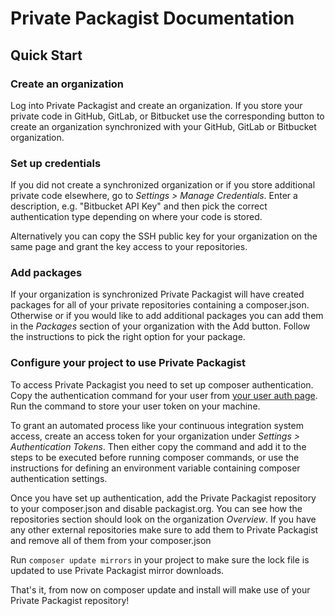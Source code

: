 # Private Packagist Documentation
## 

## Quick Start
### Create an organization
Log into Private Packagist and create an organization. If you store your private code in GitHub, GitLab, or Bitbucket use the corresponding button to create an organization synchronized with your GitHub, GitLab or Bitbucket organization.

### Set up credentials

If you did not create a synchronized organization or if you store additional private code elsewhere, go to _Settings > Manage Credentials_. Enter a description, e.g. "Bitbucket API Key" and then pick the correct authentication type depending on where your code is stored.

Alternatively you can copy the SSH public key for your organization on the same page and grant the key access to your repositories.

### Add packages

If your organization is synchronized Private Packagist will have created packages for all of your private repositories containing a composer.json. Otherwise or if you would like to add additional packages you can add them in the _Packages_ section of your organization with the Add button. Follow the instructions to pick the right option for your package.

### Configure your project to use Private Packagist

To access Private Packagist you need to set up composer authentication. Copy the authentication command for your user from [your user auth page](https://packgagist.com/profile/auth). Run the command to store your user token on your machine.

To grant an automated process like your continuous integration system access, create an access token for your organization under _Settings > Authentication Tokens_. Then either copy the command and add it to the steps to be executed before running composer commands, or use the instructions for defining an environment variable containing composer authentication settings.

Once you have set up authentication, add the Private Packagist repository to your composer.json and disable packagist.org. You can see how the repositories section should look on the organization _Overview_. If you have any other external repositories make sure to add them to Private Packagist and remove all of them from your composer.json

Run `composer update mirrors` in your project to make sure the lock file is updated to use Private Packagist mirror downloads.

That's it, from now on composer update and install will make use of your Private Packagist repository!
